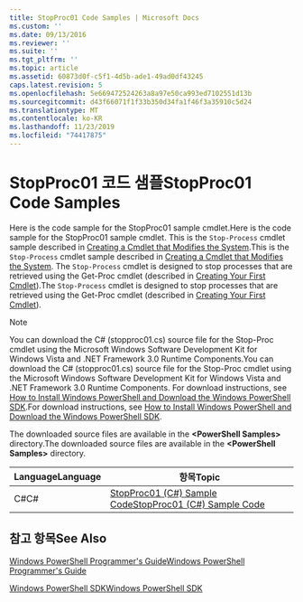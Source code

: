 ```yaml
---
title: StopProc01 Code Samples | Microsoft Docs
ms.custom: ''
ms.date: 09/13/2016
ms.reviewer: ''
ms.suite: ''
ms.tgt_pltfrm: ''
ms.topic: article
ms.assetid: 60873d0f-c5f1-4d5b-ade1-49ad0df43245
caps.latest.revision: 5
ms.openlocfilehash: 5e669472524263a8a97e50ca993ed7102551d13b
ms.sourcegitcommit: d43f66071f1f33b350d34fa1f46f3a35910c5d24
ms.translationtype: MT
ms.contentlocale: ko-KR
ms.lasthandoff: 11/23/2019
ms.locfileid: "74417875"
---
```

# <a name="stopproc01-code-samples"></a><span data-ttu-id="40679-102">StopProc01 코드 샘플</span><span class="sxs-lookup"><span data-stu-id="40679-102">StopProc01 Code Samples</span></span>

<span data-ttu-id="40679-103">Here is the code sample for the StopProc01 sample cmdlet.</span><span class="sxs-lookup"><span data-stu-id="40679-103">Here is the code sample for the StopProc01 sample cmdlet.</span></span> <span data-ttu-id="40679-104">This is the `Stop-Process` cmdlet sample described in [Creating a Cmdlet that Modifies the System](../cmdlet/creating-a-cmdlet-that-modifies-the-system.md).</span><span class="sxs-lookup"><span data-stu-id="40679-104">This is the `Stop-Process` cmdlet sample described in [Creating a Cmdlet that Modifies the System](../cmdlet/creating-a-cmdlet-that-modifies-the-system.md).</span></span> <span data-ttu-id="40679-105">The `Stop-Process` cmdlet is designed to stop processes that are retrieved using the Get-Proc cmdlet (described in [Creating Your First Cmdlet](../cmdlet/creating-a-cmdlet-without-parameters.md)).</span><span class="sxs-lookup"><span data-stu-id="40679-105">The `Stop-Process` cmdlet is designed to stop processes that are retrieved using the Get-Proc cmdlet (described in [Creating Your First Cmdlet](../cmdlet/creating-a-cmdlet-without-parameters.md)).</span></span>

> [!NOTE]
> <span data-ttu-id="40679-106">You can download the C# (stopproc01.cs) source file for the Stop-Proc cmdlet using the Microsoft Windows Software Development Kit for Windows Vista and .NET Framework 3.0 Runtime Components.</span><span class="sxs-lookup"><span data-stu-id="40679-106">You can download the C# (stopproc01.cs) source file for the Stop-Proc cmdlet using the Microsoft Windows Software Development Kit for Windows Vista and .NET Framework 3.0 Runtime Components.</span></span> <span data-ttu-id="40679-107">For download instructions, see [How to Install Windows PowerShell and Download the Windows PowerShell SDK](/powershell/scripting/developer/installing-the-windows-powershell-sdk).</span><span class="sxs-lookup"><span data-stu-id="40679-107">For download instructions, see [How to Install Windows PowerShell and Download the Windows PowerShell SDK](/powershell/scripting/developer/installing-the-windows-powershell-sdk).</span></span>
>
> <span data-ttu-id="40679-108">The downloaded source files are available in the **\<PowerShell Samples>** directory.</span><span class="sxs-lookup"><span data-stu-id="40679-108">The downloaded source files are available in the **\<PowerShell Samples>** directory.</span></span>

|<span data-ttu-id="40679-109">Language</span><span class="sxs-lookup"><span data-stu-id="40679-109">Language</span></span>|<span data-ttu-id="40679-110">항목</span><span class="sxs-lookup"><span data-stu-id="40679-110">Topic</span></span>|
|--------------|-----------|
|<span data-ttu-id="40679-111">C#</span><span class="sxs-lookup"><span data-stu-id="40679-111">C#</span></span>|[<span data-ttu-id="40679-112">StopProc01 (C#) Sample Code</span><span class="sxs-lookup"><span data-stu-id="40679-112">StopProc01 (C#) Sample Code</span></span>](./stopproc01-csharp-sample-code.md)|

## <a name="see-also"></a><span data-ttu-id="40679-113">참고 항목</span><span class="sxs-lookup"><span data-stu-id="40679-113">See Also</span></span>

[<span data-ttu-id="40679-114">Windows PowerShell Programmer's Guide</span><span class="sxs-lookup"><span data-stu-id="40679-114">Windows PowerShell Programmer's Guide</span></span>](./windows-powershell-programmer-s-guide.md)

[<span data-ttu-id="40679-115">Windows PowerShell SDK</span><span class="sxs-lookup"><span data-stu-id="40679-115">Windows PowerShell SDK</span></span>](../windows-powershell-reference.md)
